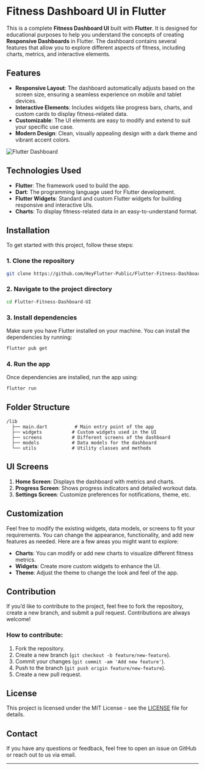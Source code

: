 # Fitness Dashboard UI in Flutter

This is a complete **Fitness Dashboard UI** built with **Flutter**. It is designed for educational purposes to help you understand the concepts of creating **Responsive Dashboards** in Flutter. The dashboard contains several features that allow you to explore different aspects of fitness, including charts, metrics, and interactive elements.

## Features

- **Responsive Layout**: The dashboard automatically adjusts based on the screen size, ensuring a seamless experience on mobile and tablet devices.
- **Interactive Elements**: Includes widgets like progress bars, charts, and custom cards to display fitness-related data.
- **Customizable**: The UI elements are easy to modify and extend to suit your specific use case.
- **Modern Design**: Clean, visually appealing design with a dark theme and vibrant accent colors.

![Flutter Dashboard](https://github.com/HeyFlutter-Public/Flutter-Fitness-Dashboard-UI/assets/56497715/a34f073e-79c4-4dea-991d-bba6060bc9a8)


## Technologies Used

- **Flutter**: The framework used to build the app.
- **Dart**: The programming language used for Flutter development.
- **Flutter Widgets**: Standard and custom Flutter widgets for building responsive and interactive UIs.
- **Charts**: To display fitness-related data in an easy-to-understand format.

## Installation

To get started with this project, follow these steps:

### 1. Clone the repository
```bash
git clone https://github.com/HeyFlutter-Public/Flutter-Fitness-Dashboard-UI.git
```

### 2. Navigate to the project directory
```bash
cd Flutter-Fitness-Dashboard-UI
```

### 3. Install dependencies
Make sure you have Flutter installed on your machine. You can install the dependencies by running:

```bash
flutter pub get
```

### 4. Run the app
Once dependencies are installed, run the app using:

```bash
flutter run
```

## Folder Structure

```
/lib
  ├── main.dart          # Main entry point of the app
  ├── widgets           # Custom widgets used in the UI
  ├── screens           # Different screens of the dashboard
  ├── models            # Data models for the dashboard
  └── utils             # Utility classes and methods
```

## UI Screens

1. **Home Screen**: Displays the dashboard with metrics and charts.
2. **Progress Screen**: Shows progress indicators and detailed workout data.
3. **Settings Screen**: Customize preferences for notifications, theme, etc.

## Customization

Feel free to modify the existing widgets, data models, or screens to fit your requirements. You can change the appearance, functionality, and add new features as needed. Here are a few areas you might want to explore:

- **Charts**: You can modify or add new charts to visualize different fitness metrics.
- **Widgets**: Create more custom widgets to enhance the UI.
- **Theme**: Adjust the theme to change the look and feel of the app.

## Contribution

If you’d like to contribute to the project, feel free to fork the repository, create a new branch, and submit a pull request. Contributions are always welcome!

### How to contribute:

1. Fork the repository.
2. Create a new branch (`git checkout -b feature/new-feature`).
3. Commit your changes (`git commit -am 'Add new feature'`).
4. Push to the branch (`git push origin feature/new-feature`).
5. Create a new pull request.

## License

This project is licensed under the MIT License - see the [LICENSE](LICENSE) file for details.

## Contact

If you have any questions or feedback, feel free to open an issue on GitHub or reach out to us via email.

---

